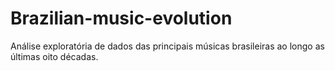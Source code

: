 # Brazilian-music-evolution
Análise exploratória de dados das principais músicas brasileiras ao longo as últimas oito décadas.
